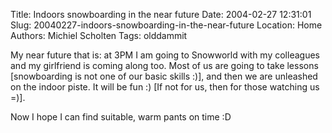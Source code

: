 Title: Indoors snowboarding in the near future
Date: 2004-02-27 12:31:01
Slug: 20040227-indoors-snowboarding-in-the-near-future
Location: Home
Authors: Michiel Scholten
Tags: olddammit

<p>My near future that is: at 3PM I am going to Snowworld with my colleagues and my girlfriend is coming along too. Most of us are going to take lessons [snowboarding is not one of our basic skills :)], and then we are unleashed on the indoor piste. It will be fun :) [If not for us, then for those watching us =)].</p>
<p>Now I hope I can find suitable, warm pants on time :D</p>